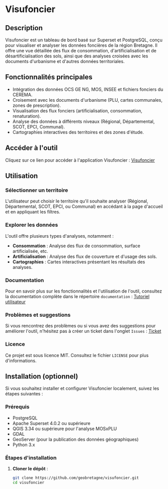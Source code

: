 # Visufoncier

## Description
Visufoncier est un tableau de bord basé sur Superset et PostgreSQL, conçu pour visualiser et analyser les données foncières de la région Bretagne. Il offre une vue détaillée des flux de consommation, d'artificialisation et de désartificialisation des sols, ainsi que des analyses croisées avec les documents d'urbanisme et d'autres données territoriales.

## Fonctionnalités principales
- Intégration des données OCS GE NG, MOS, INSEE et fichiers fonciers du CEREMA.
- Croisement avec les documents d'urbanisme (PLU, cartes communales, zones de prescription).
- Visualisation des flux fonciers (artificialisation, consommation, renaturation).
- Analyse des données à différents niveaux (Régional, Départemental, SCOT, EPCI, Communal).
- Cartographies interactives des territoires et des zones d'étude.

## Accéder à l'outil
Cliquez sur ce lien pour accéder à l'application Visufoncier : [Visufoncier](https://geobretagne.fr/app/visufoncier)

## Utilisation

### Sélectionner un territoire
L'utilisateur peut choisir le territoire qu'il souhaite analyser (Régional, Départemental, SCOT, EPCI, ou Communal) en accédant à la page d'accueil et en appliquant les filtres. 

### Explorer les données
L'outil offre plusieurs types d'analyses, notamment :

- **Consommation** : Analyse des flux de consommation, surface artificialisée, etc.
- **Artificialisation** : Analyse des flux de couverture et d'usage des sols.
- **Cartographies** : Cartes interactives présentant les résultats des analyses.

### Documentation
Pour en savoir plus sur les fonctionnalités et l'utilisation de l'outil, consultez la documentation complète dans le répertoire `documentation` :
[Tutoriel utilisateur](https://github.com/geobretagne/visufoncier/blob/main/documentation/tutoriel.md)

### Problèmes et suggestions
Si vous rencontrez des problèmes ou si vous avez des suggestions pour améliorer l'outil, n'hésitez pas à créer un ticket dans l'onglet `Issues`  : [Ticket](https://github.com/geobretagne/visufoncier/issues)

### Licence
Ce projet est sous licence MIT. Consultez le fichier `LICENSE` pour plus d'informations.

## Installation (optionnel)
Si vous souhaitez installer et configurer Visufoncier localement, suivez les étapes suivantes :

### Prérequis
- PostgreSQL
- Apache Superset 4.0.2 ou supérieure
- QGIS 3.34 ou supérieure pour l'analyse MOSxPLU
- GDAL
- GeoServer (pour la publication des données géographiques)
- Python 3.x

### Étapes d'installation
1. **Cloner le dépôt** :
   ```bash
   git clone https://github.com/geobretagne/visufoncier.git
   cd visufoncier

